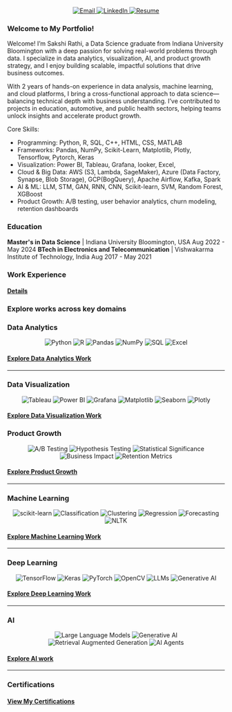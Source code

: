 <p align="center">
  <a href="mailto:sakshi.k.rathi@gmail.com" target="_blank">
    <img src="https://img.shields.io/badge/Email-%23D14836.svg?style=for-the-badge&logo=gmail&logoColor=white" alt="Email">
  </a>
  <a href="https://www.linkedin.com/in/sakshi-k-rathi/" target="_blank">
    <img src="https://img.shields.io/badge/LinkedIn-%230077B5.svg?style=for-the-badge&logo=linkedin&logoColor=white" alt="LinkedIn">
  </a>
  <a href="https://drive.google.com/file/d/1KElAQ_A2SUwc3_f4Ay9MAPzG0BqNfJ3n/view?usp=sharing" target="_blank">
    <img src="https://img.shields.io/badge/Resume-%230077B5.svg?style=for-the-badge&logo=google-drive&logoColor=white" alt="Resume">
  </a>
</p>

### Welcome to My Portfolio!

Welcome! I’m Sakshi Rathi, a Data Science graduate from Indiana University Bloomington with a deep passion for solving real-world problems through data. I specialize in data analytics, visualization, AI, and product growth strategy, and I enjoy building scalable, impactful solutions that drive business outcomes.

With 2 years of hands-on experience in data analysis, machine learning, and cloud platforms, I bring a cross-functional approach to data science—balancing technical depth with business understanding. I’ve contributed to projects in education, automotive, and public health sectors, helping teams unlock insights and accelerate product growth.

Core Skills:

- Programming: Python, R, SQL, C++, HTML, CSS, MATLAB
- Frameworks: Pandas, NumPy, Scikit-Learn, Matplotlib, Plotly, Tensorflow, Pytorch, Keras
- Visualization: Power BI, Tableau, Grafana, looker, Excel,
- Cloud & Big Data: AWS (S3, Lambda, SageMaker), Azure (Data Factory, Synapse, Blob Storage), GCP(BogQuery), Apache Airflow, Kafka, Spark
- AI & ML: LLM, STM, GAN, RNN, CNN, Scikit-learn, SVM, Random Forest, XGBoost
- Product Growth: A/B testing, user behavior analytics, churn modeling, retention dashboards

### Education

**Master's in Data Science** | Indiana University Bloomington, USA Aug 2022 - May 2024
**BTech in Electronics and Telecommunication**  | Vishwakarma Institute of Technology, India Aug 2017 - May 2021

### Work Experience 
#### [Details](work-exp.md)
<p align="center">
  <a href="[https://github.com/sakshiiiir/portfolio/blob/main/work-exp.md]">
  </a>
</p>

### Explore works across key domains

### Data Analytics
<p align="center">
  <img src="https://img.shields.io/badge/Python-3776AB.svg?style=for-the-badge&logo=python&logoColor=white" alt="Python">
  <img src="https://img.shields.io/badge/R-276DC3.svg?style=for-the-badge&logo=r&logoColor=white" alt="R">
  <img src="https://img.shields.io/badge/Pandas-150458.svg?style=for-the-badge&logo=pandas&logoColor=white" alt="Pandas">
  <img src="https://img.shields.io/badge/NumPy-013243.svg?style=for-the-badge&logo=numpy&logoColor=white" alt="NumPy">
  <img src="https://img.shields.io/badge/SQL-4169E1.svg?style=for-the-badge&logo=postgresql&logoColor=white" alt="SQL">
  <img src="https://img.shields.io/badge/Excel-217346.svg?style=for-the-badge&logo=microsoft-excel&logoColor=white" alt="Excel">
</p>

#### [Explore Data Analytics Work](data-analytics.md)
<p align="center">
  <a href="https://github.com/sakshiiiir/portfolio/blob/main/data-analytics.md">
  </a>
</p>

---

### Data Visualization
<p align="center">
  <img src="https://img.shields.io/badge/Tableau-E97627.svg?style=for-the-badge&logo=tableau&logoColor=white" alt="Tableau">
  <img src="https://img.shields.io/badge/PowerBI-F25028.svg?style=for-the-badge&logo=powerbi&logoColor=white" alt="Power BI">
  <img src="https://img.shields.io/badge/Grafana-F46800.svg?style=for-the-badge&logo=grafana&logoColor=white" alt="Grafana">
  <img src="https://img.shields.io/badge/Matplotlib-013243.svg?style=for-the-badge&logo=python&logoColor=white" alt="Matplotlib">
  <img src="https://img.shields.io/badge/Seaborn-4C8CBF.svg?style=for-the-badge&logo=python&logoColor=white" alt="Seaborn">
  <img src="https://img.shields.io/badge/Plotly-3F4F75.svg?style=for-the-badge&logo=plotly&logoColor=white" alt="Plotly">
</p>

#### [Explore Data Visualization Work](data-vis.md)
<p align="center">
  <a href="https://github.com/sakshiiiir/portfolio/blob/main/data-vis.md">
  </a>
</p>

### Product Growth
<p align="center"> 
  <img src="https://img.shields.io/badge/A%2FB%20Testing-FF6F61?style=for-the-badge&logo=flask&logoColor=white" alt="A/B Testing"> 
  <img src="https://img.shields.io/badge/Hypothesis%20Testing-4C8CBF?style=for-the-badge&logo=scipy&logoColor=white" alt="Hypothesis Testing"> 
  <img src="https://img.shields.io/badge/Statistical%20Significance-9B59B6?style=for-the-badge&logo=python&logoColor=white" alt="Statistical Significance"> 
  <img src="https://img.shields.io/badge/Business%20Impact-2ECC71?style=for-the-badge&logo=chartdotjs&logoColor=white" alt="Business Impact"> 
  <img src="https://img.shields.io/badge/Retention%20Metrics-F1C40F?style=for-the-badge&logo=google-analytics&logoColor=black" alt="Retention Metrics"> 
</p>

#### [Explore Product Growth](product_growth.md)
<p align="center">
  <a href="https://github.com/sakshiiiir/portfolio/blob/main/product_growth.md">
  </a>
</p>

----
### Machine Learning
<p align="center">
  <img src="https://img.shields.io/badge/scikit--learn-F7931E.svg?style=for-the-badge&logo=scikit-learn&logoColor=white" alt="scikit-learn">
  <img src="https://img.shields.io/badge/Classification-0072B5.svg?style=for-the-badge&logo=classification&logoColor=white" alt="Classification">
  <img src="https://img.shields.io/badge/Clustering-FF5733.svg?style=for-the-badge&logo=clustering&logoColor=white" alt="Clustering">
  <img src="https://img.shields.io/badge/Regression-00CC99.svg?style=for-the-badge&logo=regression&logoColor=white" alt="Regression">
  <img src="https://img.shields.io/badge/Forecasting-FFA500.svg?style=for-the-badge&logo=forecasting&logoColor=white" alt="Forecasting">
  <img src="https://img.shields.io/badge/NLTK-89CFF0.svg?style=for-the-badge&logo=nltk&logoColor=white" alt="NLTK">
</p>


#### [Explore Machine Learning Work](machine-learning.md)
<p align="center">
  <a href="https://github.com/sakshiiiir/portfolio/blob/main/machine-learning.md">
  </a>
</p>

---

### Deep Learning
<p align="center">
  <img src="https://img.shields.io/badge/TensorFlow-FF6F00.svg?style=for-the-badge&logo=tensorflow&logoColor=white" alt="TensorFlow">
  <img src="https://img.shields.io/badge/Keras-D00000.svg?style=for-the-badge&logo=keras&logoColor=white" alt="Keras">
  <img src="https://img.shields.io/badge/PyTorch-EE4C2C.svg?style=for-the-badge&logo=pytorch&logoColor=white" alt="PyTorch">
  <img src="https://img.shields.io/badge/OpenCV-5C3EE8.svg?style=for-the-badge&logo=opencv&logoColor=white" alt="OpenCV">
  <img src="https://img.shields.io/badge/LLMs-9B59B6.svg?style=for-the-badge&logo=ai&logoColor=white" alt="LLMs">
  <img src="https://img.shields.io/badge/GenerativeAI-3DDC84.svg?style=for-the-badge&logo=ai&logoColor=white" alt="Generative AI">
</p>

#### [Explore Deep Learning Work](deep-learning.md)
<p align="center">
  <a href="https://github.com/sakshiiiir/portfolio/blob/main/deep-learning.md">
  </a>
</p>

---
### AI 
<p align="center">
  <img src="https://img.shields.io/badge/LLMs-9B59B6.svg?style=for-the-badge&logo=openai&logoColor=white" alt="Large Language Models"> 
  <img src="https://img.shields.io/badge/Generative%20AI-3DDC84.svg?style=for-the-badge&logo=google&logoColor=white" alt="Generative AI"> 
  <img src="https://img.shields.io/badge/RAG-34495E.svg?style=for-the-badge&logo=github&logoColor=white" alt="Retrieval Augmented Generation"> 
  <img src="https://img.shields.io/badge/AI%20Agents-2ECC71.svg?style=for-the-badge&logo=react&logoColor=white" alt="AI Agents"> 
</p>

#### [Explore AI work](ai.md)
<p align="center">
  <a href="https://github.com/sakshiiiir/portfolio/blob/main/ai.md">
  </a>
</p>

---

### Certifications
#### [View My Certifications](certf.md)
<p align="center">
  <a href="https://github.com/sakshiiiir/portfolio/blob/main/certf.md">
  </a>
</p>
